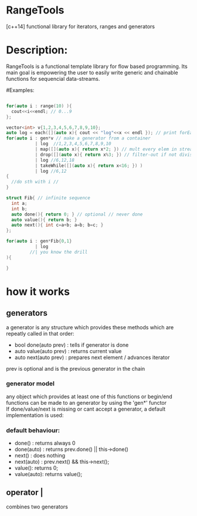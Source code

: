 # RangeTools
[c++14] functional library for iterators, ranges and generators

# Description:
RangeTools is a functional template library for flow based programming.
Its main goal is empowering the user to easily write generic and chainable functions for sequencial data-streams.

#Examples:
```c++

for(auto i : range(10) ){
  cout<<i<<endl; // 0...9
};

vector<int> v{1,2,3,4,5,6,7,8,9,10};
auto log = each([](auto x){ cout << "log"<<x << endl }); // print forEach e in stream
for(auto i : gen*v // make a generator from a container
           | log  //1,2,3,4,5,6,7,8,9,10
           | map([](auto x){ return x*2; }) // mult every elem in stream with 2
           | drop([](auto x){ return x%3; }) // filter-out if not divisable
           | log //6,12,18
           | takeWhile([](auto x){ return x<16; }) )
           | log //6,12
{  
  //do sth with i //
}

struct Fib{ // infinite sequence
  int a;
  int b;
  auto done(){ return 0; } // optional // never done
  auto value(){ return b; }
  auto next(){ int c=a+b; a=b; b=c; }  
};

for(auto i : gen*Fib{0,1}
           | log
         //| you know the drill
){

} 

```

# how it works

## generators

a generator is any structure which provides these methods which are repeatly called in that order:
- bool done(auto prev)  : tells if generator is done
- auto value(auto prev) : returns current value
- auto next(auto prev)  : prepares next element / advances iterator

prev is optional and is the previous generator in the chain

### generator model

any object which provides at least one of this functions or begin/end functions can be made to an generator
by using the 'gen*' functor  
If done/value/next is missing or cant accept a generator, a default implementation is used:

### default behaviour:
- done()     : returns always 0
- done(auto) : returns prev.done() || this->done()
- next()     : does nothing
- next(auto) : prev.next() && this->next();
- value(): returns 0;
- value(auto): returns value();

## operator |
combines two generators




